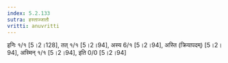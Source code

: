 ```yaml
---
index: 5.2.133
sutra: हस्ताज्जातौ
vritti: anuvritti
---
```


 इनिः  १/१ [5।2।128],  तत् १/१ [5।2।94], अस्य 6/१ [5।2।94], अस्ति (क्रियापदम्) [5।2।94],  अस्मिन् १/१ [5।2।94],  इति 0/0 [5।2।94]